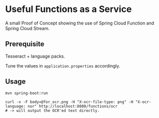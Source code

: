 # Useful Functions as a Service

A small Proof of Concept showing the use of Spring Cloud Function and Spring Cloud Stream.

## Prerequisite

Tesseract + language packs.

Tune the values in `application.properties` accordingly.

## Usage

```
mvn spring-boot:run
```

```shell
curl -v -F body=@for_ocr.png -H "X-ocr-file-type: png" -H "X-ocr-language: nor" http://localhost:8080/functions/ocr
# -> will output the OCR'ed text directly.
```

